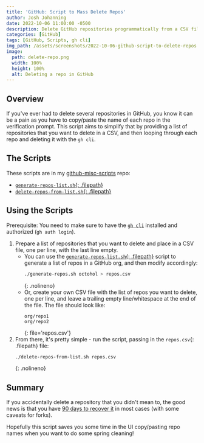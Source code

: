 ```yaml
---
title: 'GitHub: Script to Mass Delete Repos'
author: Josh Johanning
date: 2022-10-06 11:00:00 -0500
description: Delete GitHub repositories programmatically from a CSV file
categories: [GitHub]
tags: [GitHub, Scripts, gh cli]
img_path: /assets/screenshots/2022-10-06-github-script-to-delete-repos
image:
  path: delete-repo.png
  width: 100%
  height: 100%
  alt: Deleting a repo in GitHub
---
```


## Overview

If you've ever had to delete several repositories in GitHub, you know it can be a pain as you have to copy/paste the name of each repo in the verification prompt. This script aims to simplify that by providing a list of repositories that you want to delete in a CSV, and then looping through each repo and deleting it with the `gh cli`.

## The Scripts

These scripts are in my [github-misc-scripts](https://github.com/joshjohanning/github-misc-scripts) repo:

- [`generate-repos-list.sh`{: .filepath}](https://github.com/joshjohanning/github-misc-scripts/blob/main/scripts/generate-repos-list.sh)
- [`delete-repos-from-list.sh`{: .filepath}](https://github.com/joshjohanning/github-misc-scripts/blob/main/scripts/delete-repos-from-list.sh)

## Using the Scripts

Prerequisite: You need to make sure to have the [`gh cli`](https://cli.github.com/) installed and authorized (`gh auth login`).

1. Prepare a list of repositories that you want to delete and place in a CSV file, one per line, with the last line empty.
    - You can use the [`generate-repos-list.sh`{: .filepath}](https://github.com/joshjohanning/github-misc-scripts/blob/main/scripts/generate-repos-list.sh) script to generate a list of repos in a GitHub org, and then modify accordingly: 
        ```bash
        ./generate-repos.sh octohol > repos.csv
        ```
        {: .nolineno}
    - Or, create your own CSV file with the list of repos you want to delete, one per line, and leave a trailing empty line/whitespace at the end of the file. The file should look like: 
        ```
        org/repo1
        org/repo2
        
        ```
        {: file='repos.csv'}
2. From there, it's pretty simple - run the script, passing in the `repos.csv`{: .filepath} file:
    ```bash
    ./delete-repos-from-list.sh repos.csv
    ```
    {: .nolineno}

## Summary

If you accidentally delete a repository that you didn't mean to, the good news is that you have [90 days to recover it](https://docs.github.com/en/repositories/creating-and-managing-repositories/restoring-a-deleted-repository) in most cases (with some caveats for forks). 

Hopefully this script saves you some time in the UI copy/pasting repo names when you want to do some spring cleaning!
